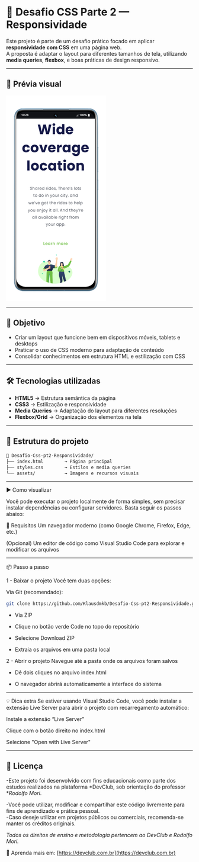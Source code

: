 # 📱 Desafio CSS Parte 2 — Responsividade

Este projeto é parte de um desafio prático focado em aplicar **responsividade com CSS** em uma página web.  
A proposta é adaptar o layout para diferentes tamanhos de tela, utilizando **media queries**, **flexbox**, e boas práticas de design responsivo.

---
## 📸 Prévia visual

<img src="assets/desafio2-mob.png" widht="200">

---
## 🎯 Objetivo

- Criar um layout que funcione bem em dispositivos móveis, tablets e desktops  
- Praticar o uso de CSS moderno para adaptação de conteúdo  
- Consolidar conhecimentos em estrutura HTML e estilização com CSS  

---

## 🛠 Tecnologias utilizadas

- **HTML5** → Estrutura semântica da página  
- **CSS3** → Estilização e responsividade  
- **Media Queries** → Adaptação do layout para diferentes resoluções  
- **Flexbox/Grid** → Organização dos elementos na tela  

---

## 📁 Estrutura do projeto

```plaintext
📁 Desafio-Css-pt2-Responsividade/
├── index.html        → Página principal
├── styles.css        → Estilos e media queries
└── assets/           → Imagens e recursos visuais
```

---
▶️ Como visualizar


Você pode executar o projeto localmente de forma simples, sem precisar instalar dependências ou configurar servidores. Basta seguir os passos abaixo:

🔧 Requisitos
Um navegador moderno (como Google Chrome, Firefox, Edge, etc.)

(Opcional) Um editor de código como Visual Studio Code para explorar e modificar os arquivos

---
📦 Passo a passo

 1 - Baixar o projeto
Você tem duas opções:

Via Git (recomendado):

```bash
git clone https://github.com/Klausdmkb/Desafio-Css-pt2-Responsividade.git
```

- Via ZIP
  
- Clique no botão verde Code no topo do repositório

- Selecione Download ZIP

- Extraia os arquivos em uma pasta local

2 - Abrir o projeto
Navegue até a pasta onde os arquivos foram salvos

- Dê dois cliques no arquivo index.html

- O navegador abrirá automaticamente a interface do sistema
---

💡 Dica extra
Se estiver usando Visual Studio Code, você pode instalar a extensão Live Server para abrir o projeto com recarregamento automático:

Instale a extensão “Live Server”

Clique com o botão direito no index.html

Selecione "Open with Live Server"

---

## 📄 Licença

-Este projeto foi desenvolvido com fins educacionais como parte dos estudos realizados na plataforma *DevClub, sob orientação do professor **Rodolfo Mori*.

-Você pode utilizar, modificar e compartilhar este código livremente para fins de aprendizado e prática pessoal.  
-Caso deseje utilizar em projetos públicos ou comerciais, recomenda-se manter os créditos originais.

*Todos os direitos de ensino e metodologia pertencem ao DevClub e Rodolfo Mori.*

🚀 Aprenda mais em: [https://devclub.com.br](https://devclub.com.br)

